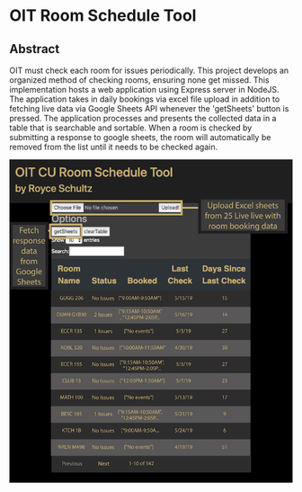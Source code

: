 # OIT Room Schedule Tool

## Abstract

OIT must check each room for issues periodically. This project develops an organized method of checking rooms, ensuring none get missed. This implementation hosts a web application using Express server in NodeJS. The application takes in daily bookings via excel file upload in addition to fetching live data via Google Sheets API whenever the 'getSheets' button is pressed. The application processes and presents the collected data in a table that is searchable and sortable. When a room is checked by submitting a response to google sheets, the room will automatically be removed from the list until it needs to be checked again.

![Website](/Present/OIT-Display.png)
